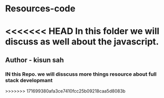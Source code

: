 # Resources-code
<<<<<<< HEAD
In this folder we will discuss as well about the javascript.
=======

<h2>Author - kisun sah</h2>

<h3>IN this Repo. we will disscuss more things resource about full stack developmant</h3>
>>>>>>> 171699380afa3ce7410fcc25b09218caa5d8083b
